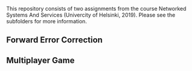 This repository consists of two assignments from the course Networked Systems And Services (Univercity of Helsinki, 2019).
Please see the subfolders for more information.

## Forward Error Correction

## Multiplayer Game
